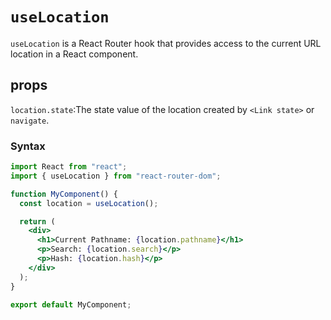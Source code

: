 # `useLocation`

`useLocation` is a React Router hook that provides access to the current URL location in a React component.

## props

`location.state`:The state value of the location created by `<Link state>` or `navigate`.

### Syntax

```jsx
import React from "react";
import { useLocation } from "react-router-dom";

function MyComponent() {
  const location = useLocation();

  return (
    <div>
      <h1>Current Pathname: {location.pathname}</h1>
      <p>Search: {location.search}</p>
      <p>Hash: {location.hash}</p>
    </div>
  );
}

export default MyComponent;
```
